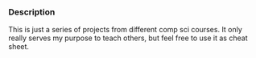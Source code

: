 ### Description

This is just a series of projects from different comp sci courses. It only really serves my purpose to teach others, but
feel free to use it as cheat sheet.
